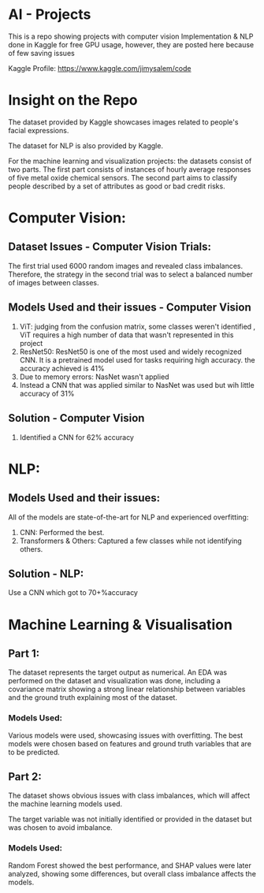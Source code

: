 # AI - Projects

This is a repo showing projects with computer vision Implementation & NLP done in Kaggle for free GPU usage, however, they are posted here because of few saving issues

Kaggle Profile: https://www.kaggle.com/jimysalem/code

# Insight on the Repo

The dataset provided by Kaggle showcases images related to people's facial expressions.

The dataset for NLP is also provided by Kaggle.

For the machine learning and visualization projects: the datasets consist of two parts. The first part consists of instances of hourly average responses of five metal oxide chemical sensors. The second part aims to classify people described by a set of attributes as good or bad credit risks.

# Computer Vision:

## Dataset Issues - Computer Vision Trials:

The first trial used 6000 random images and revealed class imbalances. Therefore, the strategy in the second trial was to select a balanced number of images between classes.

## Models Used and their issues - Computer Vision

1. ViT: judging from the confusion matrix, some classes weren't identified , ViT requires a high number of data that wasn't represented in this project
2. ResNet50: ResNet50 is one of the most used and widely recognized CNN. It is a pretrained model used for tasks requiring high accuracy. the accuracy achieved is 41%
3. Due to memory errors: NasNet wasn't applied
4. Instead a CNN that was applied similar to NasNet was used but wih little accuracy of 31%

## Solution - Computer Vision
1. Identified a CNN for 62% accuracy

# NLP:

## Models Used and their issues:

All of the models are state-of-the-art for NLP and experienced overfitting:

1. CNN: Performed the best.
2. Transformers & Others: Captured a few classes while not identifying others.

## Solution - NLP:

Use a CNN which got to 70+%accuracy

# Machine Learning & Visualisation

## Part 1:

The dataset represents the target output as numerical. An EDA was performed on the dataset and visualization was done, including a covariance matrix showing a strong linear relationship between variables and the ground truth explaining most of the dataset.

### Models Used:

Various models were used, showcasing issues with overfitting. The best models were chosen based on features and ground truth variables that are to be predicted.

## Part 2:

The dataset shows obvious issues with class imbalances, which will affect the machine learning models used.

The target variable was not initially identified or provided in the dataset but was chosen to avoid imbalance.

### Models Used:

Random Forest showed the best performance, and SHAP values were later analyzed, showing some differences, but overall class imbalance affects the models.
